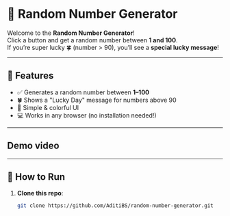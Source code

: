 # 🎰 Random Number Generator

Welcome to the **Random Number Generator**!  
Click a button and get a random number between **1 and 100**.  
If you’re super lucky 🍀 (number > 90), you’ll see a **special lucky message**!

---

## 🌟 Features
- ✅ Generates a random number between **1–100**
- 🍀 Shows a "Lucky Day" message for numbers above 90
- 🎨 Simple & colorful UI
- 💻 Works in any browser (no installation needed!)

---

## Demo video


---

## 🚀 How to Run
1. **Clone this repo**:
   ```bash
   git clone https://github.com/AditiBS/random-number-generator.git
